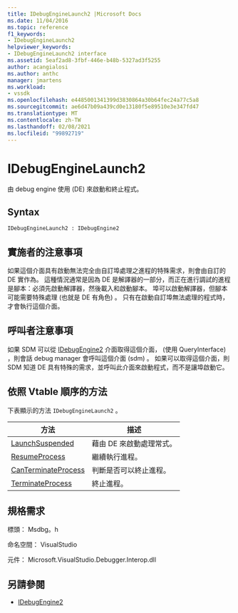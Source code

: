 ```yaml
---
title: IDebugEngineLaunch2 |Microsoft Docs
ms.date: 11/04/2016
ms.topic: reference
f1_keywords:
- IDebugEngineLaunch2
helpviewer_keywords:
- IDebugEngineLaunch2 interface
ms.assetid: 5eaf2ad8-3fbf-446e-b48b-5327ad3f5255
author: acangialosi
ms.author: anthc
manager: jmartens
ms.workload:
- vssdk
ms.openlocfilehash: e4485001341399d3830864a30b64fec24a77c5a8
ms.sourcegitcommit: ae6d47b09a439cd0e13180f5e89510e3e347fd47
ms.translationtype: MT
ms.contentlocale: zh-TW
ms.lasthandoff: 02/08/2021
ms.locfileid: "99892719"
---
```

# <a name="idebugenginelaunch2"></a>IDebugEngineLaunch2
由 debug engine 使用 (DE) 來啟動和終止程式。

## <a name="syntax"></a>Syntax

```
IDebugEngineLaunch2 : IDebugEngine2
```

## <a name="notes-for-implementers"></a>實施者的注意事項
 如果這個介面具有啟動無法完全由自訂埠處理之進程的特殊需求，則會由自訂的 DE 實作為。 這種情況通常是因為 DE 是解譯器的一部分，而正在進行調試的進程是腳本：必須先啟動解譯器，然後載入和啟動腳本。 埠可以啟動解譯器，但腳本可能需要特殊處理 (也就是 DE 有角色) 。 只有在啟動自訂埠無法處理的程式時，才會執行這個介面。

## <a name="notes-for-callers"></a>呼叫者注意事項
 如果 SDM 可以從 [IDebugEngine2](../../../extensibility/debugger/reference/idebugengine2.md) 介面取得這個介面， (使用 QueryInterface) ，則會話 debug manager 會呼叫這個介面 (sdm) 。 如果可以取得這個介面，則 SDM 知道 DE 具有特殊的需求，並呼叫此介面來啟動程式，而不是讓埠啟動它。

## <a name="methods-in-vtable-order"></a>依照 Vtable 順序的方法
 下表顯示的方法 `IDebugEngineLaunch2` 。

|方法|描述|
|------------|-----------------|
|[LaunchSuspended](../../../extensibility/debugger/reference/idebugenginelaunch2-launchsuspended.md)|藉由 DE 來啟動處理常式。|
|[ResumeProcess](../../../extensibility/debugger/reference/idebugenginelaunch2-resumeprocess.md)|繼續執行進程。|
|[CanTerminateProcess](../../../extensibility/debugger/reference/idebugenginelaunch2-canterminateprocess.md)|判斷是否可以終止進程。|
|[TerminateProcess](../../../extensibility/debugger/reference/idebugenginelaunch2-terminateprocess.md)|終止進程。|

## <a name="requirements"></a>規格需求
 標頭： Msdbg。h

 命名空間： VisualStudio

 元件： Microsoft.VisualStudio.Debugger.Interop.dll

## <a name="see-also"></a>另請參閱
- [IDebugEngine2](../../../extensibility/debugger/reference/idebugengine2.md)
